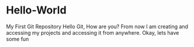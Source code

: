 # Hello-World
My First Git Repository
Hello Git, How are you? From now I am creating and accessing my projects and accessing it from anywhere.
Okay, lets have some fun
